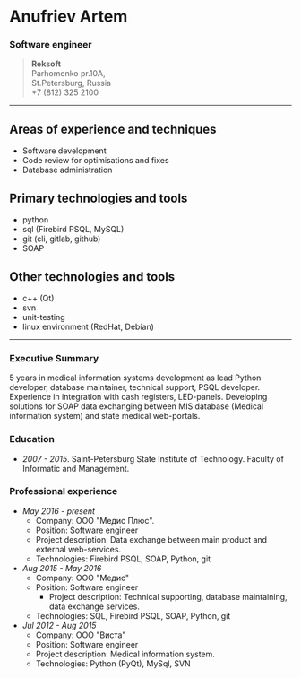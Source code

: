 Anufriev Artem
==============

### Software engineer 

> **Reksoft**  
> Parhomenko pr.10A,  
> St.Petersburg, Russia  
> +7 (812) 325 2100  

------------------------------------------------

Areas of experience and techniques
----------------------------------

- Software development
- Code review for optimisations and fixes
- Database administration


Primary technologies and tools
------------------------------
- python
- sql (Firebird PSQL, MySQL)
- git (cli, gitlab,  github)
- SOAP


Other technologies and tools
----------------------------

- c++ (Qt)
- svn
- unit-testing
- linux environment (RedHat, Debian)


------------------------------------------------


### Executive Summary
5 years in medical information systems development as lead Python developer, database maintainer, technical support, PSQL developer.
Experience in integration with cash registers, LED-panels. Developing solutions for SOAP data exchanging between MIS database (Medical information system) and state medical web-portals.


### Education 

- _2007 - 2015_. Saint-Petersburg State Institute of Technology. 
Faculty of Informatic and Management.


### Professional experience 
- _May 2016 - present_ 
    - Company: ООО "Медис Плюс". 
    - Position: Software engineer
    - Project description: Data exchange between main product and external web-services.
    - Technologies: Firebird PSQL, SOAP, Python, git
- _Aug 2015 - May 2016_
    - Company: ООО "Медис"
    - Position: Software engineer
        - Project description: Technical supporting, database maintaining, data exchange services.
    - Technologies: SQL, Firebird PSQL, SOAP, Python, git
- _Jul 2012 - Aug 2015_
    - Company: ООО "Виста"
    - Position: Software engineer    
    - Project description: Medical information system.
    - Technologies: Python (PyQt), MySql, SVN

